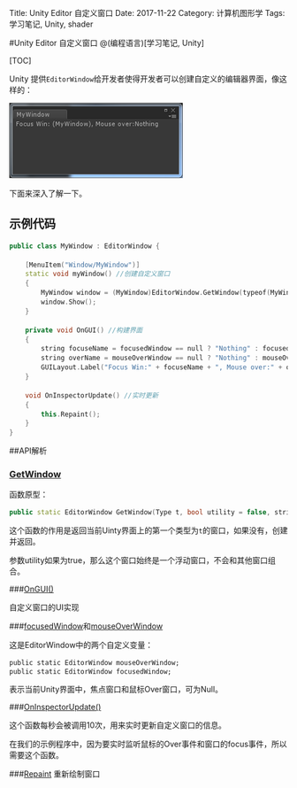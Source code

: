 Title: Unity Editor 自定义窗口
Date: 2017-11-22
Category: 计算机图形学
Tags: 学习笔记, Unity, shader

#Unity Editor 自定义窗口
@(编程语言)[学习笔记, Unity]

[TOC]

Unity 提供`EditorWindow`给开发者使得开发者可以创建自定义的编辑器界面，像这样的：

![Alt text](./1511317912545.png)

下面来深入了解一下。

## 示例代码
```cpp
public class MyWindow : EditorWindow {

	[MenuItem("Window/MyWindow")]
    static void myWindow() //创建自定义窗口
    {
        MyWindow window = (MyWindow)EditorWindow.GetWindow(typeof(MyWindow));
        window.Show();
    }

    private void OnGUI() //构建界面
    {
        string focuseName = focusedWindow == null ? "Nothing" : focusedWindow.ToString();
        string overName = mouseOverWindow == null ? "Nothing" : mouseOverWindow.ToString();
        GUILayout.Label("Focus Win:" + focuseName + ", Mouse over:" + overName);
    }

    void OnInspectorUpdate() //实时更新
    {
        this.Repaint();
    }
}
```
##API解析
### [GetWindow][1]

函数原型：

```cpp
public static EditorWindow GetWindow(Type t, bool utility = false, string title = null, bool focus = true);
```

这个函数的作用是返回当前Uinty界面上的第一个类型为`t`的窗口，如果没有，创建并返回。

参数utility如果为true，那么这个窗口始终是一个浮动窗口，不会和其他窗口组合。

###[OnGUI()][2]

自定义窗口的UI实现

###[focusedWindow][4]和[mouseOverWindow][3]

这是EditorWindow中的两个自定义变量：

```
public static EditorWindow mouseOverWindow;
public static EditorWindow focusedWindow;
```
表示当前Unity界面中，焦点窗口和鼠标Over窗口，可为Null。

###[OnInspectorUpdate()][5]

这个函数每秒会被调用10次，用来实时更新自定义窗口的信息。

在我们的示例程序中，因为要实时监听鼠标的Over事件和窗口的focus事件，所以需要这个函数。

###[Repaint][6]
重新绘制窗口


[1]:https://docs.unity3d.com/ScriptReference/EditorWindow.GetWindow.html
[2]:https://docs.unity3d.com/ScriptReference/EditorWindow.OnGUI.html
[3]:https://docs.unity3d.com/ScriptReference/EditorWindow-mouseOverWindow.html
[4]:https://docs.unity3d.com/ScriptReference/EditorWindow-focusedWindow.html
[5]:https://docs.unity3d.com/ScriptReference/EditorWindow.OnInspectorUpdate.html
[6]:https://docs.unity3d.com/ScriptReference/EditorWindow.Repaint.html

